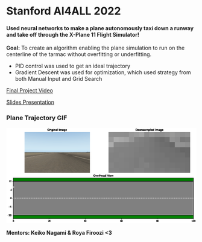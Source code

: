 # Stanford AI4ALL 2022
#### Used neural networks to make a plane autonomously taxi down a runway and take off through the X-Plane 11 Flight Simulator! 

**Goal:** To create an algorithm enabling the plane simulation to run on the centerline of the tarmac without overfitting or underfitting.
* PID control was used to get an ideal trajectory
* Gradient Descent was used for optimization, which used strategy from both Manual Input and Grid Search

[Final Project Video](https://drive.google.com/file/d/17zHwspgr7HUGuOpp4-EuwP8Fc5IUpUlE/view?usp=sharing)

[Slides Presentation](https://docs.google.com/presentation/d/1zlToXBwHTpcXy77p1CUoKDTNeZQdINMt/edit?usp=sharing&ouid=104013007382217939820&rtpof=true&sd=true)


### Plane Trajectory GIF
![Plane Trajectory GIF](my_trajectry.gif)

**Mentors: Keiko Nagami & Roya Firoozi <3**
